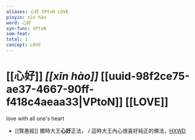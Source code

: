 ```yaml
---
aliases: 心好 VPtoN LOVE
pinyin: xīn hào
word: 心好
syn-func: VPtoN
sem-feat: 
total: 1
concept: LOVE 
---
```

# [[心好]] *[[xīn hào]]*  [[uuid-98f2ce75-ae37-4667-90ff-f418c4aeaa33|VPtoN]] [[LOVE]]
love with all one's heart
 - [[賢愚經]] 爾時大王**心好**正法， / 這時大王內心很喜好純正的佛法，[HXWD](https://hxwd.org/textview.html?location=KR6b0059_T_001-0350a.53)
